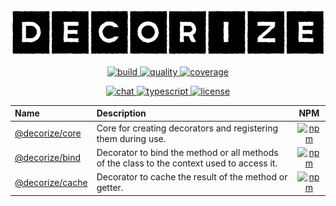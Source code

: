 <p align="center">
  <img src=".github/assets/logo.png" alt="decorize" />
</p>

<p align="center">
  <a href="https://github.com/Yokize/decorize/actions">
    <img src="https://img.shields.io/github/workflow/status/Yokize/decorize/CI/master?style=for-the-badge&logo=github" alt="build" />
  </a>

  <a href="https://www.codefactor.io/repository/github/Yokize/decorize">
    <img src="https://img.shields.io/codefactor/grade/github/Yokize/decorize?style=for-the-badge&logo=codefactor&logoColor=white&label=quality" alt="quality" />
  </a>
    
  <a href="https://www.codacy.com/gh/Yokize/decorize?utm_source=github.com&utm_medium=referral&utm_content=Yokize/decorize&utm_campaign=Badge_Coverage">
    <img src="https://img.shields.io/codacy/coverage/8f0566a3ddca4105aad6ee0585ff5379?style=for-the-badge&logo=codacy&label=coverage" alt="coverage" />
  </a>
</p>

<p align="center">
  <a href="https://gitter.im/decorize/community">
    <img src="https://img.shields.io/gitter/room/decorize/community?style=for-the-badge&logo=gitter&color=informational&label" alt="chat" />
  </a>
    
  <a href="https://www.typescriptlang.org">
    <img src="https://img.shields.io/static/v1?style=for-the-badge&logo=typescript&color=informational&label&message=3.9" alt="typescript" />
  </a>
    
  <a href="https://en.wikipedia.org/wiki/MIT_License">
    <img src="https://img.shields.io/github/license/Yokize/decorize?style=for-the-badge&color=informational&label" alt="license" />
  </a>
</p>

| Name                               | Description                                                                                |                                                            NPM                                                            |
| :--------------------------------- | :----------------------------------------------------------------------------------------- | :-----------------------------------------------------------------------------------------------------------------------: |
| [@decorize/core](./package/core)   | Core for creating decorators and registering them during use.                              |  [![npm](https://img.shields.io/npm/v/@decorize/core?style=for-the-badge)](https://www.npmjs.com/package/@decorize/core)  |
| [@decorize/bind](./package/bind)   | Decorator to bind the method or all methods of the class to the context used to access it. |  [![npm](https://img.shields.io/npm/v/@decorize/bind?style=for-the-badge)](https://www.npmjs.com/package/@decorize/bind)  |
| [@decorize/cache](./package/cache) | Decorator to cache the result of the method or getter.                                     | [![npm](https://img.shields.io/npm/v/@decorize/cache?style=for-the-badge)](https://www.npmjs.com/package/@decorize/cache) |
